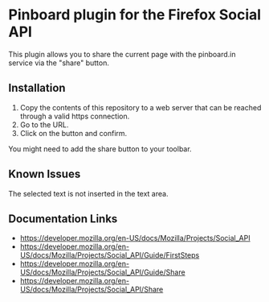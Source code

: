 # Pinboard plugin for the Firefox Social API

This plugin allows you to share the current page with the pinboard.in service via the "share" button.

## Installation
1. Copy the contents of this repository to a web server that can be reached through a valid https connection.
2. Go to the URL.
3. Click on the button and confirm.

You might need to add the share button to your toolbar.

## Known Issues
The selected text is not inserted in the text area.

## Documentation Links
* https://developer.mozilla.org/en-US/docs/Mozilla/Projects/Social_API
* https://developer.mozilla.org/en-US/docs/Mozilla/Projects/Social_API/Guide/FirstSteps
* https://developer.mozilla.org/en-US/docs/Mozilla/Projects/Social_API/Guide/Share
* https://developer.mozilla.org/en-US/docs/Mozilla/Projects/Social_API/Share
